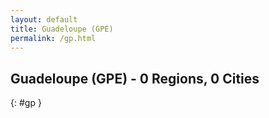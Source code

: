 ```yaml
---
layout: default
title: Guadeloupe (GPE)
permalink: /gp.html
---
```



## Guadeloupe (GPE) - 0 Regions, 0 Cities
{: #gp }






 

